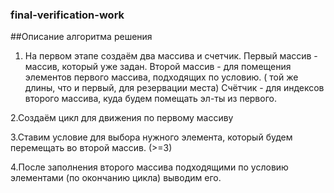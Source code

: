 ### final-verification-work

##Описание алгоритма решения

1. На первом этапе создаём два массива и счетчик. 
Первый массив - массив, который уже задан.
Второй массив - для помещения элементов первого массива, подходящих по условию. ( той же длины, что и первый, для резервации места)
Счётчик - для индексов второго массива, куда будем помещать эл-ты из первого.

2.Создаём цикл для движения по первому массиву

3.Ставим условие для выбора нужного элемента, который будем перемещать во второй массив. (>=3)

4.После заполнения второго массива подходящими по условию элементами (по окончанию цикла) выводим его.
